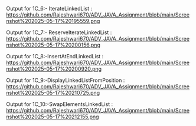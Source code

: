 Output for 1C_6:- IterateLinkedList : https://github.com/Rajeshwari670/ADV_JAVA_Assignment/blob/main/Screenshot%202025-05-17%20195559.png
  
Output for 1C_7:- ReserveIterateLinkedList : https://github.com/Rajeshwari670/ADV_JAVA_Assignment/blob/main/Screenshot%202025-05-17%20200156.png

Output for 1C_8:-InsertAtEndLinkedList : https://github.com/Rajeshwari670/ADV_JAVA_Assignment/blob/main/Screenshot%202025-05-17%20200920.png

Output for 1C_9:-DisplayLinkedListFromPosition : https://github.com/Rajeshwari670/ADV_JAVA_Assignment/blob/main/Screenshot%202025-05-17%20210725.png

Output for 1C_10:-SwapElementsLinkedList : https://github.com/Rajeshwari670/ADV_JAVA_Assignment/blob/main/Screenshot%202025-05-17%20212155.png

